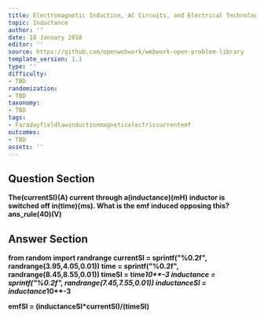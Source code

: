 ```yaml
---
title: Electromagnetic Induction, AC Circuits, and Electrical Technologies
topic: Inductance
author: ''
date: 18 January 2018
editor: ''
source: https://github.com/openwebwork/webwork-open-problem-library
template_version: 1.1
type: ''
difficulty:
- TBD
randomization:
- TBD
taxonomy:
- TBD
tags:
- Faradayfieldlawinductionmagneticelectriccurrentemf
outcomes:
- TBD
assets: ''
---
```


## Question Section 

<b>
The(currentSI)(A) current through a(inductance)(mH) inductor is switched off in(time)(ms). What is the emf induced opposing this?
ans_rule(40)(V)



## Answer Section

from random import randrange
currentSI = sprintf("%0.2f", randrange(3.95,4.05,0.01))
time = sprintf("%0.2f", randrange(8.45,8.55,0.01))
timeSI = time*10**-3
inductance = sprintf("%0.2f", randrange(7.45,7.55,0.01))
inductanceSI = inductance*10**-3

emfSI = (inductanceSI*currentSI)/(timeSI)